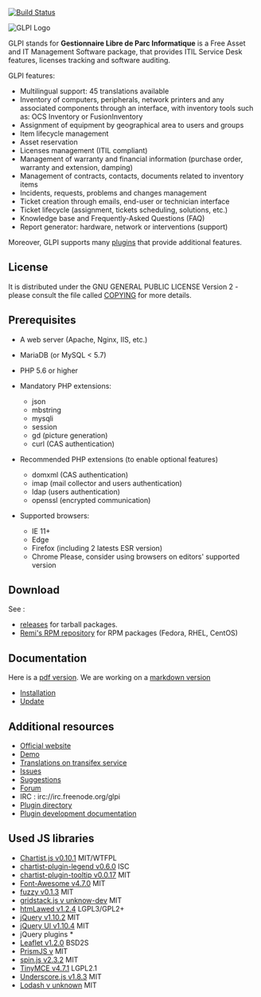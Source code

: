 [![Build Status](https://secure.travis-ci.org/glpi-project/glpi.svg?branch=master)](https://secure.travis-ci.org/glpi-project/glpi)

![GLPI Logo](https://raw.githubusercontent.com/glpi-project/glpi/master/pics/logos/logo-GLPI-250-black.png)

GLPI stands for **Gestionnaire Libre de Parc Informatique** is a Free Asset and IT Management Software package, that provides ITIL Service Desk features, licenses tracking and software auditing.

GLPI features:
* Multilingual support: 45 translations available
* Inventory of computers, peripherals, network printers and any associated components through an interface, with inventory tools such as: OCS Inventory or FusionInventory
* Assignment of equipment by geographical area to users and groups
* Item lifecycle management
* Asset reservation
* Licenses management (ITIL compliant)
* Management of warranty and financial information (purchase order, warranty and extension, damping)
* Management of contracts, contacts, documents related to inventory items
* Incidents, requests, problems and changes management
* Ticket creation through emails, end-user or technician interface
* Ticket lifecycle (assignment, tickets scheduling, solutions, etc.)
* Knowledge base and Frequently-Asked Questions (FAQ)
* Report generator: hardware, network or interventions (support)

Moreover, GLPI supports many [plugins](http://plugins.glpi-project.org) that provide additional features.


## License

It is distributed under the GNU GENERAL PUBLIC LICENSE Version 2 - please consult the file called [COPYING](https://raw.githubusercontent.com/glpi-project/glpi/master/COPYING.txt) for more details.


## Prerequisites

* A web server (Apache, Nginx, IIS, etc.)
* MariaDB (or MySQL < 5.7)
* PHP 5.6 or higher
* Mandatory PHP extensions:
    - json
    - mbstring
    - mysqli
    - session
    - gd (picture generation)
    - curl (CAS authentication)

* Recommended PHP extensions (to enable optional features)
    - domxml (CAS authentication)
    - imap (mail collector and users authentication)
    - ldap (users authentication)
    - openssl (encrypted communication)

 * Supported browsers:
    - IE 11+
    - Edge
    - Firefox (including 2 latests ESR version)
    - Chrome
Please, consider using browsers on editors' supported version


## Download

See :
* [releases](https://github.com/glpi-project/glpi/releases) for tarball packages.
* [Remi's RPM repository](http://rpms.remirepo.net/) for RPM packages (Fedora, RHEL, CentOS)


## Documentation

Here is a [pdf version](https://forge.glpi-project.org/attachments/download/1901/glpidoc-0.85-en-partial.pdf).
We are working on a [markdown version](https://github.com/glpi-project/doc)

* [Installation](http://glpi-project.org/spip.php?article61)
* [Update](http://glpi-project.org/spip.php?article172)


## Additional resources

* [Official website](http://glpi-project.org)
* [Demo](http://demo.glpi-project.org/)
* [Translations on transifex service](https://www.transifex.com/glpi/public/)
* [Issues](https://github.com/glpi-project/glpi/issues)
* [Suggestions](http://suggest.glpi-project.org)
* [Forum](http://forum.glpi-project.org)
* IRC : irc://irc.freenode.org/glpi
* [Plugin directory](http://plugins.glpi-project.org)
* [Plugin development documentation](https://github.com/pluginsGLPI/example)


## Used JS libraries
 * [Chartist.js v0.10.1](https://github.com/gionkunz/chartist-js) MIT/WTFPL
 * [chartist-plugin-legend v0.6.0](https://github.com/CodeYellowBV/chartist-plugin-legend) ISC
 * [chartist-plugin-tooltip v0.0.17](https://github.com/tmmdata/chartist-plugin-tooltip) MIT
 * [Font-Awesome v4.7.0](https://github.com/FortAwesome/Font-Awesome) MIT
 * [fuzzy v0.1.3](https://github.com/mattyork/fuzzy) MIT
 * [gridstack.js v unknow-dev](https://github.com/gridstack/gridstack.js) MIT
 * [htmLawed v1.2.4](http://www.bioinformatics.org/phplabware/internal_utilities/htmLawed/) LGPL3/GPL2+
 * [jQuery v1.10.2](https://github.com/jquery/jquery) MIT
 * [jQuery UI v1.10.4](https://github.com/jquery/jquery-ui) MIT
 * jQuery plugins *
 * [Leaflet v1.2.0](https://github.com/Leaflet/Leaflet) BSD2S
 * [PrismJS v](https://github.com/PrismJS/prism) MIT
 * [spin.js v2.3.2](https://github.com/fgnass/spin.js) MIT
 * [TinyMCE v4.7.1](https://github.com/tinymce/tinymce) LGPL2.1
 * [Underscore.js v1.8.3](https://github.com/jashkenas/underscore) MIT
 * [Lodash v unknown](https://github.com/lodash/lodash) MIT
